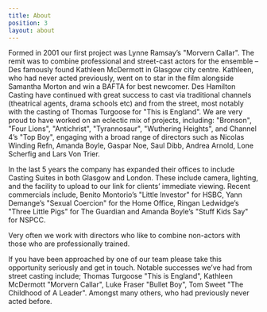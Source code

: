```yaml
---
title: About
position: 3
layout: about
---
```


Formed in 2001 our first project was Lynne Ramsay’s "Morvern Callar".  The remit was to combine professional and street-cast actors for the ensemble – Des famously found Kathleen McDermott in Glasgow city centre.  Kathleen, who had never acted previously, went on to star in the film alongside Samantha Morton and  win a BAFTA for best newcomer. Des Hamilton Casting have continued with great success to cast via traditional channels (theatrical agents, drama schools etc) and from the street, most notably with the casting of Thomas Turgoose for "This is England". We are very proud to have worked on an eclectic mix of projects, including: "Bronson",  "Four Lions", "Antichrist", "Tyrannosaur",  "Wuthering Heights", and Channel 4’s "Top Boy", engaging with a broad range of directors such as Nicolas Winding Refn, Amanda Boyle, Gaspar Noe, Saul Dibb, Andrea Arnold, Lone Scherfig and Lars Von Trier.

In the last 5 years the company has expanded their offices to include Casting Suites in both Glasgow and London. These include camera, lighting, and the facility to upload to our link for clients’ immediate viewing. Recent commercials include, Benito Montorio’s "Little Investor" for HSBC, Yann Demange’s "Sexual Coercion" for the Home Office, Ringan Ledwidge’s "Three Little Pigs" for The Guardian and Amanda Boyle’s "Stuff Kids Say" for NSPCC.

Very often we work with directors who like to combine non-actors with those who are professionally trained.

If you have been approached by one of our team please take this opportunity seriously and get in touch. Notable successes we’ve had from street casting include; Thomas Turgoose "This is England", Kathleen McDermott "Morvern Callar", Luke Fraser "Bullet Boy", Tom Sweet "The Childhood of A Leader". Amongst many others, who had previously never acted before.